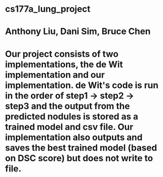 # cs177a_lung_project
# Anthony Liu, Dani Sim, Bruce Chen
#
# Our project consists of two implementations, the de Wit implementation and our implementation. de Wit's code is run in the order of step1 -> step2 -> step3 and the output from the predicted nodules is stored as a trained model and csv file. Our implementation also outputs and saves the best trained model (based on DSC score) but does not write to file. 
